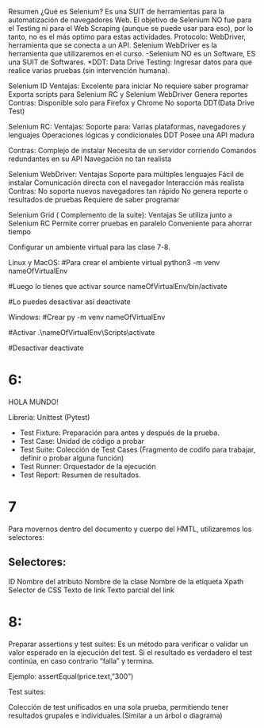 Resumen
¿Qué es Selenium?
Es una SUIT de herramientas para la automatización de navegadores Web.
El objetivo de Selenium NO fue para el Testing ni para el Web Scraping (aunque se puede usar para eso), por lo tanto, no es el más optimo para estas actividades.
Protocolo: WebDriver, herramienta que se conecta a un API.
Selenium WebDriver es la herramienta que utilizaremos en el curso.
-Selenium NO es un Software, ES una SUIT de Softwares.
*DDT: Data Drive Testing: Ingresar datos para que realice varias pruebas (sin intervención humana).

Selenium ID
Ventajas:
Excelente para iniciar
No requiere saber programar
Exporta scripts para Selenium RC y Selenium WebDriver
Genera reportes
Contras:
Disponible solo para Firefox y Chrome
No soporta DDT(Data Drive Test)

Selenium RC:
Ventajas:
Soporte para:
Varias plataformas, navegadores y lenguajes
Operaciones lógicas y condicionales
DDT
Posee una API madura

Contras:
Complejo de instalar
Necesita de un servidor corriendo
Comandos redundantes en su API
Navegación no tan realista

Selenium WebDriver:
Ventajas
Soporte para múltiples lenguajes
Fácil de instalar
Comunicación directa con el navegador
Interacción más realista
Contras:
No soporta nuevos navegadores tan rápido
No genera reporte o resultados de pruebas
Requiere de saber programar



Selenium Grid ( Complemento de la suite):
Ventajas
Se utiliza junto a Selenium RC
Permite correr pruebas en paralelo
Conveniente para ahorrar tiempo

Configurar un ambiente virtual para las clase 7-8.

Linux y MacOS:
#Para crear el ambiente virtual
python3 -m venv nameOfVirtualEnv

#Luego lo tienes que activar
source nameOfVirtualEnv/bin/activate

#Lo puedes desactivar así
deactivate

Windows:
#Crear
py -m venv nameOfVirtualEnv

#Activar
.\nameOfVirtualEnv\Scripts\activate

#Desactivar 
deactivate



# 6:
HOLA MUNDO!

Libreria: Unittest (Pytest)
* Test Fixture: Preparación para antes y después de la prueba.
* Test Case: Unidad de código a probar
* Test Suite: Colección de Test Cases (Fragmento de codifo para trabajar, definir o probar alguna función)
* Test Runner: Orquestador de la ejecución
* Test Report: Resumen de resultados.


# 7
Para movernos dentro del documento y cuerpo del HMTL, utilizaremos los selectores:
## Selectores:
ID
Nombre del atributo
Nombre de la clase
Nombre de la etiqueta
Xpath 
Selector de CSS
Texto de link
Texto parcial del link

# 8:
Preparar assertions y test suites:
Es un método para verificar o validar un valor esperado en la ejecución del test. Si el resultado es verdadero el test continúa, en caso contrario “falla” y termina.

Ejemplo: assertEqual(price.text,”300”)

Test suites:

Colección de test unificados en una sola prueba, permitiendo tener resultados grupales e individuales.(Similar a un árbol o diagrama)


